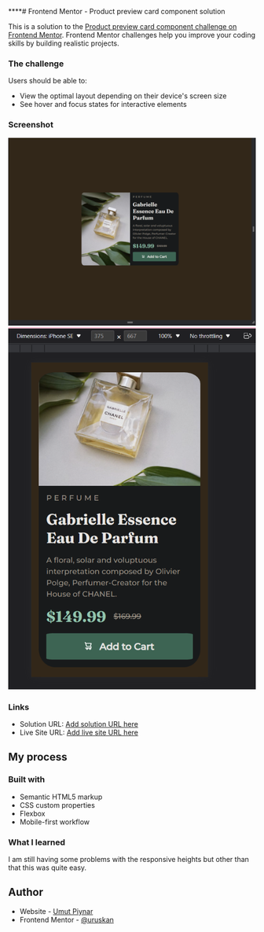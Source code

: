 ****# Frontend Mentor - Product preview card component solution

This is a solution to the [Product preview card component challenge on Frontend Mentor](https://www.frontendmentor.io/challenges/product-preview-card-component-GO7UmttRfa). Frontend Mentor challenges help you improve your coding skills by building realistic projects. 


### The challenge

Users should be able to:

- View the optimal layout depending on their device's screen size
- See hover and focus states for interactive elements

### Screenshot

![](screenshot.png)
![](screenshot_mobile.png)

### Links

- Solution URL: [Add solution URL here](https://github.com/uruskan/product-preview-card-component-main)
- Live Site URL: [Add live site URL here](https://uruskan.github.io/product-preview-card-component-main/)

## My process

### Built with

- Semantic HTML5 markup
- CSS custom properties
- Flexbox
- Mobile-first workflow

### What I learned

I am still having some problems with the responsive heights but other than that this was quite easy.


## Author

- Website - [Umut Piynar](https://github.com/uruskan)
- Frontend Mentor - [@uruskan](https://www.frontendmentor.io/profile/uruskan)


